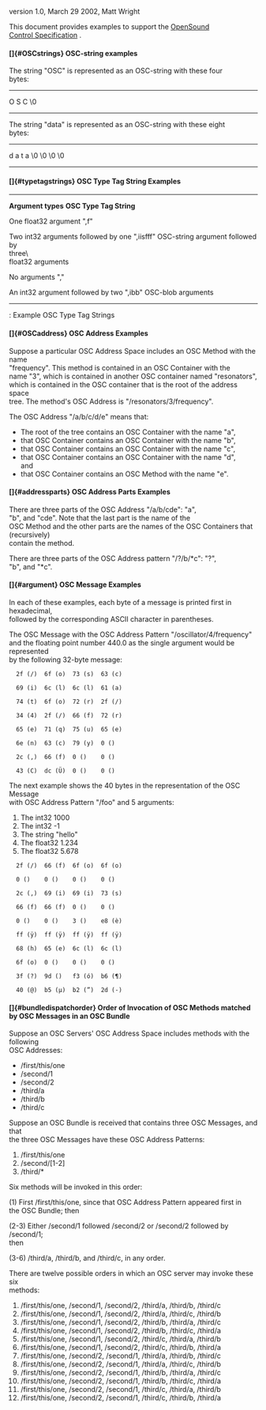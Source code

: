 version 1.0, March 29 2002, Matt Wright

This document provides examples to support the [OpenSound\
Control Specification](OSC-spec.html) .

#### []{#OSCstrings} OSC-string examples

The string \"OSC\" is represented as an OSC-string with these four\
bytes:

  --- --- --- -----
  O   S   C   \\0
  --- --- --- -----

The string \"data\" is represented as an OSC-string with these eight\
bytes:

  --- --- --- --- ----- ----- ----- -----
  d   a   t   a   \\0   \\0   \\0   \\0
  --- --- --- --- ----- ----- ----- -----

#### []{#typetagstrings} OSC Type Tag String Examples

  ----------------------------------- -----------------------------------
  **Argument types**                  **OSC Type Tag String**

  One float32 argument                \",f\"

  Two int32 arguments followed by one \",iisfff\"
  OSC-string argument followed by     
  three\                              
  float32 arguments                   

  No arguments                        \",\"

  An int32 argument followed by two   \",ibb\"
  OSC-blob arguments                  
  ----------------------------------- -----------------------------------

  :  Example OSC Type Tag Strings

#### []{#OSCaddress} OSC Address Examples

Suppose a particular OSC Address Space includes an OSC Method with the
name\
\"frequency\". This method is contained in an OSC Container with the\
name \"3\", which is contained in another OSC container named
\"resonators\",\
which is contained in the OSC container that is the root of the address
space\
tree. The method\'s OSC Address is \"/resonators/3/frequency\".

The OSC Address \"/a/b/c/d/e\" means that:

-   The root of the tree contains an OSC Container with the name \"a\",
-   that OSC Container contains an OSC Container with the name \"b\",
-   that OSC Container contains an OSC Container with the name \"c\",
-   that OSC Container contains an OSC Container with the name \"d\",\
    and
-   that OSC Container contains an OSC Method with the name \"e\".

#### []{#addressparts} OSC Address Parts Examples

There are three parts of the OSC Address \"/a/b/cde\": \"a\",\
\"b\", and \"cde\". Note that the last part is the name of the\
OSC Method and the other parts are the names of the OSC Containers that
(recursively)\
contain the method.

There are three parts of the OSC Address pattern \"/?/b/\*c\": \"?\",\
\"b\", and \"\*c\".

#### []{#argument} OSC Message Examples

In each of these examples, each byte of a message is printed first in
hexadecimal,\
followed by the corresponding ASCII character in parentheses.

The OSC Message with the OSC Address Pattern
\"/oscillator/4/frequency\"\
and the floating point number 440.0 as the single argument would be
represented\
by the following 32-byte message:

      2f (/)  6f (o)  73 (s)  63 (c)

      69 (i)  6c (l)  6c (l)  61 (a)

      74 (t)  6f (o)  72 (r)  2f (/)

      34 (4)  2f (/)  66 (f)  72 (r)

      65 (e)  71 (q)  75 (u)  65 (e)

      6e (n)  63 (c)  79 (y)  0 ()

      2c (,)  66 (f)  0 ()    0 ()

      43 (C)  dc (Ü)  0 ()    0 ()

The next example shows the 40 bytes in the representation of the OSC
Message\
with OSC Address Pattern \"/foo\" and 5 arguments:

1.  The int32 1000
2.  The int32 -1
3.  The string \"hello\"
4.  The float32 1.234
5.  The float32 5.678

<!-- -->
      2f (/)  66 (f)  6f (o)  6f (o)

      0 ()    0 ()    0 ()    0 ()

      2c (,)  69 (i)  69 (i)  73 (s)

      66 (f)  66 (f)  0 ()    0 ()

      0 ()    0 ()    3 ()    e8 (è)

      ff (ÿ)  ff (ÿ)  ff (ÿ)  ff (ÿ)

      68 (h)  65 (e)  6c (l)  6c (l)

      6f (o)  0 ()    0 ()    0 ()

      3f (?)  9d ()   f3 (ó)  b6 (¶)

      40 (@)  b5 (µ)  b2 (”)  2d (-)

#### []{#bundledispatchorder} Order of Invocation of OSC Methods matched by OSC Messages in an OSC Bundle

Suppose an OSC Servers\' OSC Address Space includes methods with the
following\
OSC Addresses:

-   /first/this/one
-   /second/1
-   /second/2
-   /third/a
-   /third/b
-   /third/c

Suppose an OSC Bundle is received that contains three OSC Messages, and
that\
the three OSC Messages have these OSC Address Patterns:

1.  /first/this/one
2.  /second/\[1-2\]
3.  /third/\*

Six methods will be invoked in this order:

\(1) First /first/this/one, since that OSC Address Pattern appeared first
in\
the OSC Bundle; then

(2-3) Either /second/1 followed /second/2 or /second/2 followed by
/second/1;\
then

(3-6) /third/a, /third/b, and /third/c, in any order.

There are twelve possible orders in which an OSC server may invoke these
six\
methods:

1.  /first/this/one, /second/1, /second/2, /third/a, /third/b, /third/c
2.  /first/this/one, /second/1, /second/2, /third/a, /third/c, /third/b
3.  /first/this/one, /second/1, /second/2, /third/b, /third/a, /third/c
4.  /first/this/one, /second/1, /second/2, /third/b, /third/c, /third/a
5.  /first/this/one, /second/1, /second/2, /third/c, /third/a, /third/b
6.  /first/this/one, /second/1, /second/2, /third/c, /third/b, /third/a
7.  /first/this/one, /second/2, /second/1, /third/a, /third/b, /third/c
8.  /first/this/one, /second/2, /second/1, /third/a, /third/c, /third/b
9.  /first/this/one, /second/2, /second/1, /third/b, /third/a, /third/c
10. /first/this/one, /second/2, /second/1, /third/b, /third/c, /third/a
11. /first/this/one, /second/2, /second/1, /third/c, /third/a, /third/b
12. /first/this/one, /second/2, /second/1, /third/c, /third/b, /third/a
